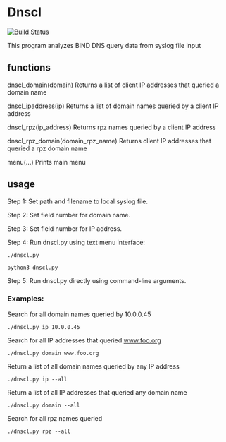 # Dnscl

[![Build Status](http://jenkins.zentrader1618.com/buildStatus/icon?job=GitHub+-+mark-w-hunter%2Fdnscl%2Fdevel&style=plastic)](http://jenkins.zentrader1618.com/job/GitHub%20-%20mark-w-hunter/job/dnscl/job/devel/)
 
This program analyzes BIND DNS query data from syslog file input

## functions

dnscl_domain(domain)
    Returns a list of client IP addresses that queried a domain name
    
dnscl_ipaddress(ip)
    Returns a list of domain names queried by a client IP address
    
dnscl_rpz(ip_address)
    Returns rpz names queried by a client IP address
    
dnscl_rpz_domain(domain_rpz_name)
    Returns cllent IP addresses that queried a rpz domain name

menu(...)
    Prints main menu

## usage

Step 1: Set path and filename to local syslog file.

Step 2: Set field number for domain name.

Step 3: Set field number for IP address.

Step 4: Run dnscl.py using text menu interface:
```
./dnscl.py
``` 
```
python3 dnscl.py
```
Step 5: Run dnscl.py directly using command-line arguments.

### Examples:

Search for all domain names queried by 10.0.0.45
```
./dnscl.py ip 10.0.0.45
```
Search for all IP addresses that queried www.foo.org
```   
./dnscl.py domain www.foo.org
```
Return a list of all domain names queried by any IP address
```
./dnscl.py ip --all
```
Return a list of all IP addresses that queried any domain name
```
./dnscl.py domain --all 
```
Search for all rpz names queried
```
./dnscl.py rpz --all
